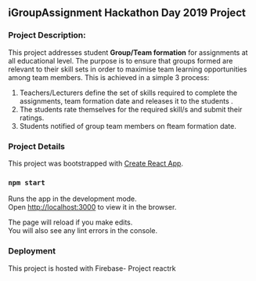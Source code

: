 ## iGroupAssignment Hackathon Day 2019 Project

### Project Description: 


This project addresses student **Group/Team formation** for assignments at all educational level.
The purpose is to ensure that groups formed are relevant to their skill sets in order to maximise team learning opportunities among team members.
This is achieved in a simple 3 process:
1. Teachers/Lecturers define the set of skills required to complete the assignments, team formation date and releases it to the students . 
2. The students rate themselves for the required skill/s and submit their ratings.
3. Students notified of group team members on fteam formation date. 

### Project Details
This project was bootstrapped with [Create React App](https://github.com/facebook/create-react-app).

### `npm start`

Runs the app in the development mode.<br>
Open [http://localhost:3000](http://localhost:3000) to view it in the browser.

The page will reload if you make edits.<br>
You will also see any lint errors in the console.

### Deployment

This project is hosted with Firebase- Project reactrk
